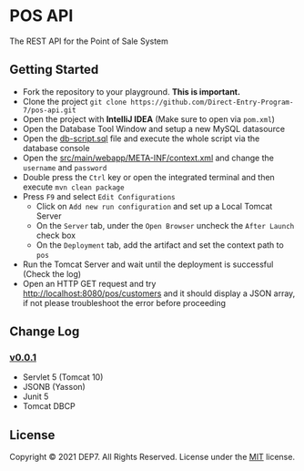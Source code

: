 # POS API
The REST API for the Point of Sale System

## Getting Started
* Fork the repository to your playground. **This is important.**
* Clone the project 
`git clone https://github.com/Direct-Entry-Program-7/pos-api.git`
* Open the project with **IntelliJ IDEA** (Make sure to open via `pom.xml`)
* Open the Database Tool Window and setup a new MySQL datasource
* Open the [db-script.sql]() file and execute the whole script via the database console
* Open the [src/main/webapp/META-INF/context.xml]() and change the `username` and `password`
* Double press the `Ctrl` key or open the integrated terminal and then execute `mvn clean package`
* Press `F9` and select `Edit Configurations`
  * Click on `Add new run configuration` and set up a Local Tomcat Server
  * On the `Server` tab, under the `Open Browser` uncheck the `After Launch` check box
  * On the `Deployment` tab, add the artifact and set the context path to `pos`
* Run the Tomcat Server and wait until the deployment is successful (Check the log)
* Open an HTTP GET request and try [http://localhost:8080/pos/customers]() and it should display a JSON array, if not please troubleshoot the error before proceeding

## Change Log
### [v0.0.1](https://github.com/Direct-Entry-Program-7/pos-api/releases/tag/v0.0.1)
* Servlet 5 (Tomcat 10)
* JSONB (Yasson)
* Junit 5
* Tomcat DBCP

## License
Copyright © 2021 DEP7. All Rights Reserved.
License under the [MIT](LICENSE) license.